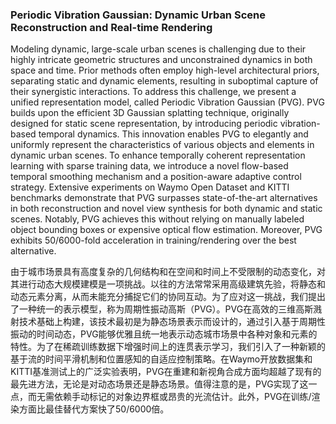 ### Periodic Vibration Gaussian: Dynamic Urban Scene Reconstruction and Real-time Rendering

Modeling dynamic, large-scale urban scenes is challenging due to their highly intricate geometric structures and unconstrained dynamics in both space and time. Prior methods often employ high-level architectural priors, separating static and dynamic elements, resulting in suboptimal capture of their synergistic interactions. To address this challenge, we present a unified representation model, called Periodic Vibration Gaussian (PVG). PVG builds upon the efficient 3D Gaussian splatting technique, originally designed for static scene representation, by introducing periodic vibration-based temporal dynamics. This innovation enables PVG to elegantly and uniformly represent the characteristics of various objects and elements in dynamic urban scenes. To enhance temporally coherent representation learning with sparse training data, we introduce a novel flow-based temporal smoothing mechanism and a position-aware adaptive control strategy. Extensive experiments on Waymo Open Dataset and KITTI benchmarks demonstrate that PVG surpasses state-of-the-art alternatives in both reconstruction and novel view synthesis for both dynamic and static scenes. Notably, PVG achieves this without relying on manually labeled object bounding boxes or expensive optical flow estimation. Moreover, PVG exhibits 50/6000-fold acceleration in training/rendering over the best alternative.

由于城市场景具有高度复杂的几何结构和在空间和时间上不受限制的动态变化，对其进行动态大规模建模是一项挑战。以往的方法常常采用高级建筑先验，将静态和动态元素分离，从而未能充分捕捉它们的协同互动。为了应对这一挑战，我们提出了一种统一的表示模型，称为周期性振动高斯（PVG）。PVG在高效的三维高斯溅射技术基础上构建，该技术最初是为静态场景表示而设计的，通过引入基于周期性振动的时间动态，PVG能够优雅且统一地表示动态城市场景中各种对象和元素的特性。为了在稀疏训练数据下增强时间上的连贯表示学习，我们引入了一种新颖的基于流的时间平滑机制和位置感知的自适应控制策略。在Waymo开放数据集和KITTI基准测试上的广泛实验表明，PVG在重建和新视角合成方面均超越了现有的最先进方法，无论是对动态场景还是静态场景。值得注意的是，PVG实现了这一点，而无需依赖手动标记的对象边界框或昂贵的光流估计。此外，PVG在训练/渲染方面比最佳替代方案快了50/6000倍。
